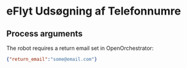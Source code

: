 # eFlyt Udsøgning af Telefonnumre

## Process arguments

The robot requires a return email set in OpenOrchestrator:

```json
{"return_email":"some@email.com"}
```